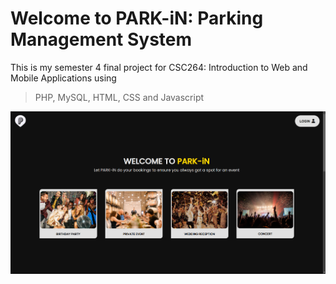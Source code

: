 # Welcome to PARK-iN: Parking Management System

This is my semester 4 final project for CSC264: Introduction to Web and Mobile Applications using
> PHP, MySQL, HTML, CSS and Javascript

![Sample Image](/sample.png)
